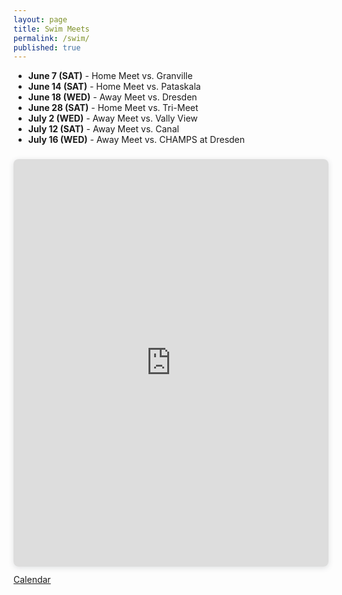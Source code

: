```yaml
---
layout: page 
title: Swim Meets
permalink: /swim/
published: true
---
```

<ul>
    <li>
      <b>June 7 (SAT)</b> - Home Meet vs. Granville
    </li>
    <li>
      <b>June 14 (SAT)</b> - Home Meet vs. Pataskala
    </li>
    <li>
      <b>June 18 (WED)</b> - Away Meet vs. Dresden
    </li>
    <li>
      <b>June 28 (SAT)</b> - Home Meet vs. Tri-Meet
    </li>
    <li>
      <b>July 2 (WED)</b> - Away Meet vs. Vally View
    </li>
    <li>
      <b>July 12 (SAT)</b> - Away Meet vs. Canal
    </li>
    <li>
      <b>July 16 (WED)</b> - Away Meet vs. CHAMPS at Dresden
    </li>
</ul>

<div style="position: relative; width: 100%; height: 0; padding-top: 129.4118%;
 padding-bottom: 0; box-shadow: 0 2px 8px 0 rgba(63,69,81,0.16); margin-top: 1.6em; margin-bottom: 0.9em; overflow: hidden;
 border-radius: 8px; will-change: transform;">
    <iframe loading="lazy"
        style="position: absolute; width: 100%; height: 100%; top: 0; left: 0; border: none; padding: 0;margin: 0;"
        src="https://www.canva.com/design/DAGCe729eqg/gkkICFjQ8X7TBURnmXxdXg/view?embed" allowfullscreen="allowfullscreen" allow="fullscreen">
    </iframe>
</div>
<a href="https://arc.net/l/quote/fpgpzarv">Calendar</a>

